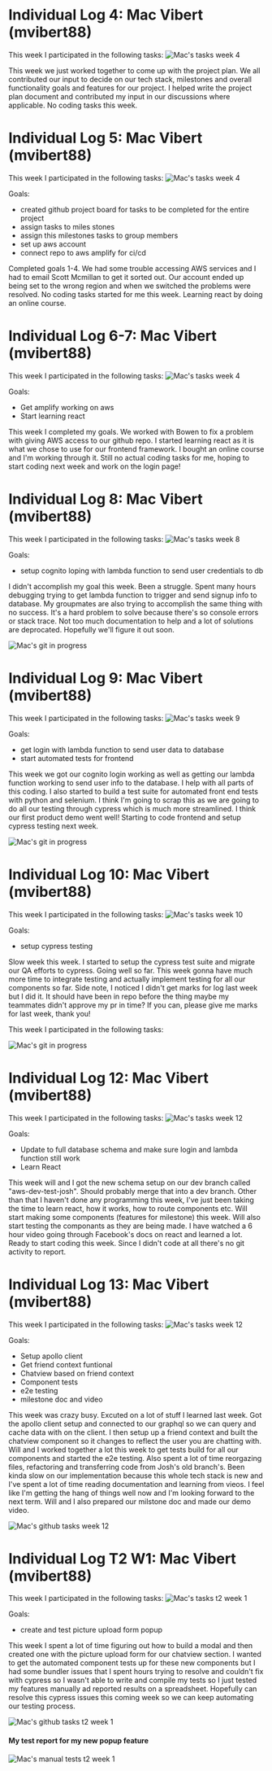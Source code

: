 # Individual Log 4: Mac Vibert (mvibert88)

This week I participated in the following tasks:
![Mac's tasks week 4](./screenshots/mac_week_4_tasks.PNG)

This week we just worked together to come up with the project plan. We all contributed our input to decide on our tech stack, milestones and overall functionality goals and features for our project. I helped write the project plan document and contributed my input in our discussions where applicable. No coding tasks this week.

# Individual Log 5: Mac Vibert (mvibert88)

This week I participated in the following tasks:
![Mac's tasks week 4](./screenshots/mac_tasks_week5.png)

Goals: 
- created github project board for tasks to be completed for the entire project
- assign tasks to miles stones
- assign this milestones tasks to group members
- set up aws account
- connect repo to aws amplify for ci/cd

Completed goals 1-4. We had some trouble accessing AWS services and I had to email Scott Mcmillan to get it sorted out. Our account ended up being set to the wrong region and when we switched the problems were resolved. No coding tasks started for me this week. Learning react by doing an online course. 

# Individual Log 6-7: Mac Vibert (mvibert88)

This week I participated in the following tasks:
![Mac's tasks week 4](./screenshots/tasks_week_6.png) 

Goals:
- Get amplify working on aws
- Start learning react 

This week I completed my goals. We worked with Bowen to fix a problem with giving AWS access to our github repo. I started learning react as it is what we chose to use for our frontend framework. I bought an online course and I'm working through it. Still no actual coding tasks for me, hoping to start coding next week and work on the login page! 



# Individual Log 8: Mac Vibert (mvibert88)

This week I participated in the following tasks:
![Mac's tasks week 8](./screenshots/tasks_week_8.png) 

Goals:
- setup cognito loping with lambda function to send user credentials to db 

I didn't accomplish my goal this week. Been a struggle. Spent many hours debugging trying to get lambda function to trigger and send signup info to database. My groupmates are also trying to accomplish the same thing with no success. It's a hard problem to solve because there's so console errors or stack trace. Not too much documentation to help and a lot of solutions are deprocated. Hopefully we'll figure it out soon. 

![Mac's git in progress](./screenshots/week_8_git.png) 

# Individual Log 9: Mac Vibert (mvibert88)

This week I participated in the following tasks:
![Mac's tasks week 9](./screenshots/tasks_week_9.png) 

Goals: 
- get login with lambda function to send user data to database 
- start automated tests for frontend 

This week we got our cognito login working as well as getting our lambda function working to send user info to the database. I help with all parts of this coding. I also started to build a test suite for automated front end tests with python and selenium. I think I'm going to scrap this as we are going to do all our testing through cypress which is much more streamlined. I think our first product demo went well! Starting to code frontend and setup cypress testing next week.

![Mac's git in progress](./screenshots/week_9_git.png) 


# Individual Log 10: Mac Vibert (mvibert88)

This week I participated in the following tasks:
![Mac's tasks week 10](./screenshots/tasks_week_10.png) 

Goals: 
- setup cypress testing

Slow week this week. I started to setup the cypress test suite and migrate our QA efforts to cypress. Going well so far. This week gonna have much more time to integrate testing and actually implement testing for all our components so far. Side note, I noticed I didn't get marks for log last week but I did it. It should have been in repo before the thing maybe my teammates didn't approve my pr in time? If you can, please give me marks for last week, thank you! 

This week I participated in the following tasks:

![Mac's git in progress](./screenshots/week_10_git.png) 


# Individual Log 12: Mac Vibert (mvibert88)

This week I participated in the following tasks:
![Mac's tasks week 12](./screenshots/tasks_week_12.png)

Goals: 
- Update to full database schema and make sure login and lambda function still work
- Learn React

This week will and I got the new schema setup on our dev branch called "aws-dev-test-josh". Should probably merge that into a dev branch. Other than that I haven't done any programming this week, I've just been taking the time to learn react, how it works, how to route components etc. Will start making some components (features for milestone) this week. Will also start testing the componants as they are being made. I have watched a 6 hour video going through Facebook's docs on react and learned a lot. Ready to start coding this week. Since I didn't code at all there's no git activity to report. 

# Individual Log 13: Mac Vibert (mvibert88)

This week I participated in the following tasks:
![Mac's tasks week 12](./screenshots/tasks-week13.png)

Goals:
- Setup apollo client
- Get friend context funtional 
- Chatview based on friend context
- Component tests 
- e2e testing
- milestone doc and video

This week was crazy busy. Excuted on a lot of stuff I learned last week. Got the apollo client setup and connected to our graphql so we can query and cache data with on the client. I then setup up a friend context and built the chatview component so it changes to reflect the user you are chatting with. Will and I worked together a lot this week to get tests build for all our components and started the e2e testing. Also spent a lot of time reorgazing files, refactoring and transferring code from Josh's old branch's. Been kinda slow on our implementation because this whole tech stack is new and I've spent a lot of time reading documentation and learning from vieos. I feel like I'm getting the hang of things well now and I'm looking forward to the next term. Will and I also prepared our milstone doc and made our demo video. 

![Mac's github tasks week 12](./screenshots/github-week13.png)


# Individual Log T2 W1: Mac Vibert (mvibert88)

This week I participated in the following tasks:
![Mac's tasks t2 week 1](./screenshots/tasks_t2_week_1.png)

Goals:
- create and test picture upload form popup

This week I spent a lot of time figuring out how to build a modal and then created one with the picture upload form for our chatview section. I wanted to get the automated component tests up for these new components but I had some bundler issues that I spent hours trying to resolve and couldn't fix with cypress so I wasn't able to write and compile my tests so I just tested my features manually ad reported results on a spreadsheet. Hopefully can resolve this cypress issues this coming week so we can keep automating our testing process. 

![Mac's github tasks t2 week 1](./screenshots/mac-github-t2week1.png) 

#### My test report for my new popup feature 

![Mac's manual tests t2 week 1](./screenshots/t2_week1_manual_tests.png) 